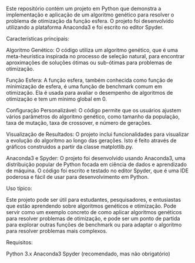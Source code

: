 Este repositório contém um projeto em Python que demonstra a implementação e aplicação de um algoritmo genético para resolver o problema de otimização da função esfera. O projeto foi desenvolvido utilizando a plataforma Anaconda3 e foi escrito no editor Spyder.

Características principais:

Algoritmo Genético: O código utiliza um algoritmo genético, que é uma meta-heurística inspirada no processo de seleção natural, para encontrar aproximações de soluções ótimas ou sub-ótimas para problemas de otimização.

Função Esfera: A função esfera, também conhecida como função de minimização de esfera, é uma função de benchmark comum em otimização. Ela é usada para avaliar o desempenho de algoritmos de otimização e tem um mínimo global em 0.

Configuração Personalizável: O código permite que os usuários ajustem vários parâmetros do algoritmo genético, como tamanho da população, taxa de mutação, taxa de crossover, e número de gerações.

Visualização de Resultados: O projeto inclui funcionalidades para visualizar a evolução do algoritmo ao longo das gerações. Isto é feito através de gráficos construidos a partir da classe matplotlib.py.

Anaconda3 e Spyder: O projeto foi desenvolvido usando Anaconda3, uma distribuição popular de Python focada em ciência de dados e aprendizado de máquina. O código foi escrito e testado no editor Spyder, que é uma IDE poderosa e fácil de usar para desenvolvimento em Python.

Uso típico:

Este projeto pode ser útil para estudantes, pesquisadores, e entusiastas que estão aprendendo sobre algoritmos genéticos e otimização. Pode servir como um exemplo concreto de como aplicar algoritmos genéticos para resolver problemas de otimização, e pode ser um ponto de partida para explorar outras funções de benchmark ou para adaptar o algoritmo para resolver problemas mais complexos.

Requisitos:

Python 3.x
Anaconda3
Spyder (recomendado, mas não obrigatório)
